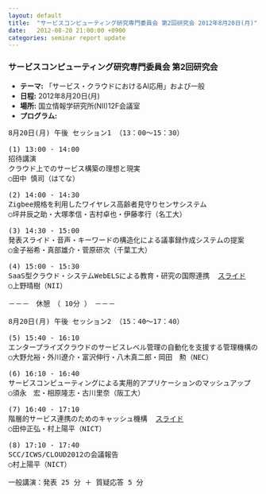 ```yaml
---
layout: default
title:  "サービスコンピューティング研究専門委員会 第2回研究会 2012年8月20日(月)"
date:   2012-08-20 21:00:00 +0900
categories: seminar report update
---
```


### サービスコンピューティング研究専門委員会 第2回研究会
- __テーマ:__ 「サービス・クラウドにおけるAI応用」および一般
- __日程:__ 2012年8月20日(月)
- __場所:__ 国立情報学研究所(NII)12F会議室
- __プログラム:__


<pre>
8月20日(月) 午後 セッション1 （13：00～15：30）

(1) 13:00 - 14:00
招待講演
クラウド上でのサービス構築の理想と現実
○田中 慎司（はてな）

(2) 14:00 - 14:30
Zigbee規格を利用したワイヤレス高齢者見守りセンサシステム
○坪井辰之助・大塚孝信・吉村卓也・伊藤孝行（名工大）

(3) 14:30 - 15:00
発表スライド・音声・キーワードの構造化による議事録作成システムの提案
○金子裕希・真部雄介・菅原研次（千葉工大）

(4) 15:00 - 15:30
SaaS型クラウド・システムWebELSによる教育・研究の国際連携  <a href="/assets/file/20120820/ueno_slide.pdf">スライド</a>
○上野晴樹（NII）

－－－　休憩　（ 10分 ）　－－－

8月20日(月) 午後 セッション2 （15：40～17：40）

(5) 15:40 - 16:10
エンタープライズクラウドのサービスレベル管理の自動化を支援する管理機構の開発と評価  <a href="/assets/file/20120820/oono_slide.pdf">スライド</a>
○大野允裕・外川遼介・富沢伸行・八木真二郎・岡田　勲（NEC）

(6) 16:10 - 16:40
サービスコンピューティングによる実用的アプリケーションのマッシュアップ  <a href="/assets/file/20120820/sunaga_slide.pdf">スライド</a>
○須永　宏・相原隆志・古川里奈（阪工大）

(7) 16:40 - 17:10
階層的サービス連携のためのキャッシュ機構  <a href="/assets/file/20120820/mtnk_slide.pdf">スライド</a>
○田仲正弘・村上陽平（NICT）

(8) 17:10 - 17:40
SCC/ICWS/CLOUD2012の会議報告
○村上陽平（NICT）

一般講演：発表 25 分 ＋ 質疑応答 5 分
</pre>

